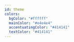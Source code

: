 ```yaml
---
id: theme
colors:
  bgColor: "#ffffff"
  mainColor: "#e4e4e4"
  accentuatingColor: "#414141"
  textColor: "#414141"
---
```

